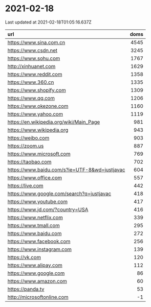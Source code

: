 # 2021-02-18

<!-- BEGIN -->
Last updated at 2021-02-18T01:05:16.637Z

url | doms
:- | -:
https://www.sina.com.cn | 4545
https://www.csdn.net | 3245
https://www.sohu.com | 1767
http://xinhuanet.com | 1629
https://www.reddit.com | 1358
https://www.360.cn | 1335
https://www.shopify.com | 1309
https://www.qq.com | 1206
https://www.okezone.com | 1160
https://www.yahoo.com | 1119
https://en.wikipedia.org/wiki/Main_Page | 981
https://www.wikipedia.org | 943
https://weibo.com | 903
https://zoom.us | 887
https://www.microsoft.com | 769
https://taobao.com | 702
https://www.baidu.com/s?ie=UTF-8&wd=justjavac | 604
https://www.office.com | 557
https://live.com | 442
https://www.google.com/search?q=justjavac | 418
https://www.youtube.com | 417
https://www.jd.com/?country=USA | 416
https://www.netflix.com | 339
https://www.tmall.com | 295
https://www.baidu.com | 272
https://www.facebook.com | 256
https://www.instagram.com | 139
https://vk.com | 120
https://www.alipay.com | 112
https://www.google.com | 86
https://www.amazon.com | 60
https://panda.tv | 53
http://microsoftonline.com | -1
<!-- END -->
